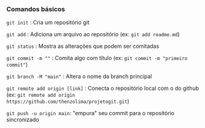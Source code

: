 ### Comandos básicos

`git init` : Cria um repositório git 

`git add` : Adiciona um arquivo ao repositório (ex: `git add readme.md`)

`git status` : Mostra as alterações que podem ser comitadas

`git commit -m ""` : Comita algo com título (ex: `git commit -m "primeiro commit"`) 

`git branch -M "main"` : Altera o nome da branch principal

`git remote add origin [link]` :  Conecta o repositório local com o do github (ex: `git remote add origin https://github.com/thenzolima/projetogit.git`)

`git push -u origin main`: "empura" seu commit para o repositório sincronizado
